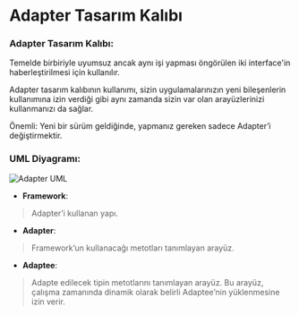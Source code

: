  # Adapter Tasarım Kalıbı
### **Adapter Tasarım Kalıbı:**</br>
Temelde birbiriyle uyumsuz ancak aynı işi yapması
öngörülen iki interface'in haberleştirilmesi için
kullanılır.

Adapter tasarım kalıbının kullanımı, sizin
uygulamalarınızın yeni bileşenlerin kullanımına
izin verdiği gibi aynı zamanda sizin var olan
arayüzlerinizi kullanmanızı da sağlar.

Önemli: Yeni bir sürüm geldiğinde, yapmanız
gereken sadece Adapter’i değiştirmektir.</br>

> 

### **UML Diyagramı:**</br>
![Adapter UML](https://github.com/abgsoftware/Adapter/blob/master/Adapter.png)

- **Framework**:
>Adapter’i kullanan yapı.


- **Adapter**: 
> Framework’un kullanacağı metotları
tanımlayan arayüz.

- **Adaptee**: 
> Adapte edilecek tipin metotlarını
tanımlayan arayüz. Bu arayüz, çalışma zamanında
dinamik olarak belirli Adaptee’nin yüklenmesine
izin verir.


